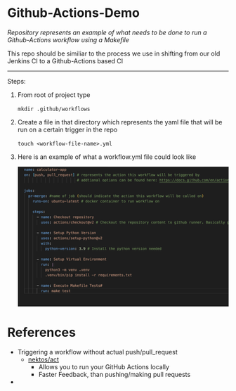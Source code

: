 # Github-Actions-Demo

*Repository represents an example of what needs to be done to run a Github-Actions workflow using a Makefile*

This repo should be similiar to the process we use in shifting from our old Jenkins CI to a Github-Actions based CI

---
Steps: 

1.  From root of project type 
    
    ```mkdir .github/workflows```
2. Create a file in that directory which represents the yaml file that will be run on a certain trigger in the repo
    
    ```touch <workflow-file-name>.yml```

3. Here is an example of what a workflow.yml file could look like 

    ![Screenshot](example_yaml.png)


# References 
- Triggering a workflow without actual push/pull_request
    - [nektos/act](https://github.com/nektos/act)
        - Allows you to run your GitHub Actions locally
        - Faster Feedback, than pushing/making pull requests
- 


